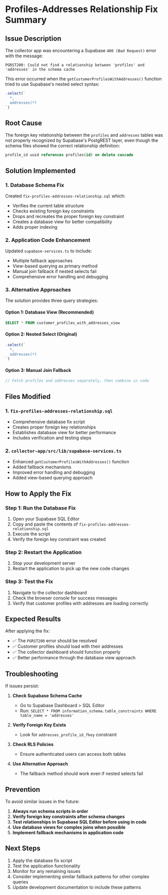 # Profiles-Addresses Relationship Fix Summary

## Issue Description
The collector app was encountering a Supabase `400 (Bad Request)` error with the message:
```
PGRST200: Could not find a relationship between 'profiles' and 'addresses' in the schema cache
```

This error occurred when the `getCustomerProfilesWithAddresses()` function tried to use Supabase's nested select syntax:
```typescript
.select(`
  *,
  addresses(*)
`)
```

## Root Cause
The foreign key relationship between the `profiles` and `addresses` tables was not properly recognized by Supabase's PostgREST layer, even though the schema files showed the correct relationship definition:

```sql
profile_id uuid references profiles(id) on delete cascade
```

## Solution Implemented

### 1. Database Schema Fix
Created `fix-profiles-addresses-relationship.sql` which:
- Verifies the current table structure
- Checks existing foreign key constraints
- Drops and recreates the proper foreign key constraint
- Creates a database view for better compatibility
- Adds proper indexing

### 2. Application Code Enhancement
Updated `supabase-services.ts` to include:
- Multiple fallback approaches
- View-based querying as primary method
- Manual join fallback if nested selects fail
- Comprehensive error handling and debugging

### 3. Alternative Approaches
The solution provides three query strategies:

#### Option 1: Database View (Recommended)
```sql
SELECT * FROM customer_profiles_with_addresses_view
```

#### Option 2: Nested Select (Original)
```typescript
.select(`
  *,
  addresses(*)
`)
```

#### Option 3: Manual Join Fallback
```typescript
// Fetch profiles and addresses separately, then combine in code
```

## Files Modified

### 1. `fix-profiles-addresses-relationship.sql`
- Comprehensive database fix script
- Creates proper foreign key relationships
- Establishes database view for better performance
- Includes verification and testing steps

### 2. `collector-app/src/lib/supabase-services.ts`
- Enhanced `getCustomerProfilesWithAddresses()` function
- Added fallback mechanisms
- Improved error handling and debugging
- Added view-based querying approach

## How to Apply the Fix

### Step 1: Run the Database Fix
1. Open your Supabase SQL Editor
2. Copy and paste the contents of `fix-profiles-addresses-relationship.sql`
3. Execute the script
4. Verify the foreign key constraint was created

### Step 2: Restart the Application
1. Stop your development server
2. Restart the application to pick up the new code changes

### Step 3: Test the Fix
1. Navigate to the collector dashboard
2. Check the browser console for success messages
3. Verify that customer profiles with addresses are loading correctly

## Expected Results

After applying the fix:
- ✅ The `PGRST200` error should be resolved
- ✅ Customer profiles should load with their addresses
- ✅ The collector dashboard should function properly
- ✅ Better performance through the database view approach

## Troubleshooting

If issues persist:

1. **Check Supabase Schema Cache**
   - Go to Supabase Dashboard > SQL Editor
   - Run: `SELECT * FROM information_schema.table_constraints WHERE table_name = 'addresses'`

2. **Verify Foreign Key Exists**
   - Look for `addresses_profile_id_fkey` constraint

3. **Check RLS Policies**
   - Ensure authenticated users can access both tables

4. **Use Alternative Approach**
   - The fallback method should work even if nested selects fail

## Prevention

To avoid similar issues in the future:

1. **Always run schema scripts in order**
2. **Verify foreign key constraints after schema changes**
3. **Test relationships in Supabase SQL Editor before using in code**
4. **Use database views for complex joins when possible**
5. **Implement fallback mechanisms in application code**

## Next Steps

1. Apply the database fix script
2. Test the application functionality
3. Monitor for any remaining issues
4. Consider implementing similar fallback patterns for other complex queries
5. Update development documentation to include these patterns

